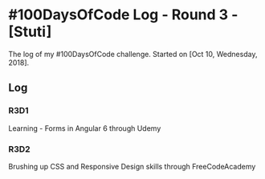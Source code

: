 # #100DaysOfCode Log - Round 3 - [Stuti]

The log of my #100DaysOfCode challenge. Started on [Oct 10, Wednesday, 2018].

## Log

### R3D1 
Learning - Forms in Angular 6 through Udemy

### R3D2 
Brushing up CSS and Responsive Design skills through FreeCodeAcademy

